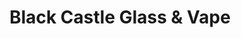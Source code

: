 ---
title: "Black Castle Glass & Vape"
url: /maumee/black-castle-glass-and-vape/
shop: e-cigarette
---